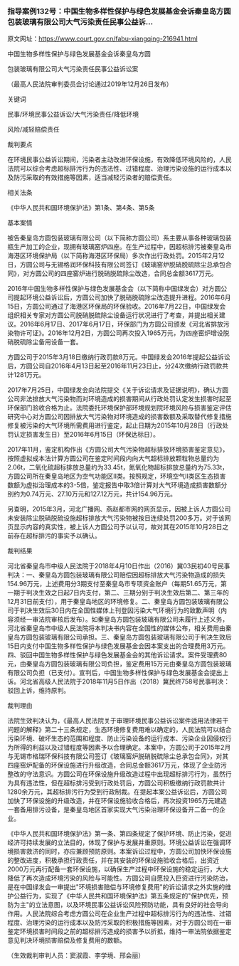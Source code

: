 ### 指导案例132号：中国生物多样性保护与绿色发展基金会诉秦皇岛方圆包装玻璃有限公司大气污染责任民事公益诉...
原文网址：https://www.court.gov.cn/fabu-xiangqing-216941.html

中国生物多样性保护与绿色发展基金会诉秦皇岛方圆

包装玻璃有限公司大气污染责任民事公益诉讼案

（最高人民法院审判委员会讨论通过2019年12月26日发布）

关键词

民事/环境民事公益诉讼/大气污染责任/降低环境

风险/减轻赔偿责任

裁判要点

在环境民事公益诉讼期间，污染者主动改进环保设施，有效降低环境风险的，人民法院可以综合考虑超标排污行为的违法性、过错程度、治理污染设施的运行成本以及防污采取的有效措施等因素，适当减轻污染者的赔偿责任。

相关法条

《中华人民共和国环境保护法》第1条、第4条、第5条

基本案情

被告秦皇岛方圆包装玻璃有限公司（以下简称方圆公司）系主要从事各种玻璃包装瓶生产加工的企业，现拥有玻璃窑炉四座。在生产过程中，因超标排污被秦皇岛市海港区环境保护局（以下简称海港区环保局）多次作出行政处罚。2015年2月12日，方圆公司与无锡格润环保科技有限公司签订《玻璃窑炉脱硝脱硫除尘总承包合同》，对方圆公司的四座窑炉进行脱硝脱硫除尘改造，合同总金额3617万元。

2016年中国生物多样性保护与绿色发展基金会（以下简称中国绿发会）对方圆公司提起环境公益诉讼后，方圆公司加快了脱硝脱硫除尘改造提升进程。2016年6月15日，方圆公司通过了海港区环保局的环保验收。2016年7月22日，中国绿发会组织相关专家对方圆公司脱硝脱硫除尘设备运行状况进行了考查，并提出相关建议。2016年6月17日、2017年6月17日，环保部门为方圆公司颁发《河北省排放污染物许可证》。2016年12月2日，方圆公司再次投入1965万元，为四座窑炉增设脱硝脱硫除尘备用设备一套。

方圆公司于2015年3月18日缴纳行政罚款8万元。中国绿发会2016年提起公益诉讼后，方圆公司自2016年4月13日起至2016年11月23日止，分24次缴纳行政罚款共计1281万元。

2017年7月25日，中国绿发会向法院提交《关于诉讼请求及证据说明》，确认方圆公司非法排放大气污染物而对环境造成的损害期间从行政处罚认定发生损害时起至环保部门验收合格为止。法院委托环境保护部环境规划院环境风险与损害鉴定评估研究中心对方圆公司因排放大气污染物对环境造成的损害数额及采取替代修复措施修复被污染的大气环境所需费用进行鉴定，起止日期为2015年10月28日（行政处罚认定损害发生日）至2016年6月15日（环保达标日）。

2017年11月，鉴定机构作出《方圆公司大气污染物超标排放环境损害鉴定意见》，按照虚拟成本法计算方圆公司在鉴定时间段内向大气超标排放颗粒物总量约为2.06t，二氧化硫超标排放总量约为33.45t，氮氧化物超标排放总量约为75.33t，方圆公司所在秦皇岛地区为空气功能区Ⅱ类。按照规定，环境空气Ⅱ类区生态损害数额为虚拟治理成本的3-5倍，鉴定报告中取3倍计算对大气环境造成损害数额分别约为0.74万元、27.10万元和127.12万元，共计154.96万元。

另查明，2015年3月，河北广播网、燕赵都市网的网页显示，因被上诉人方圆公司未安装除尘脱硝脱硫设施超标排放大气污染物被按日连续处罚200多万。对于该网页显示内容的真实性，被上诉人方圆公司予以认可，故对其在2015年10月28日之前存在超标排污的事实予以确认。

裁判结果

河北省秦皇岛市中级人民法院于2018年4月10日作出（2016）冀03民初40号民事判决：一、秦皇岛方圆包装玻璃有限公司赔偿因超标排放大气污染物造成的损失154.96万元，上述费用分3期支付至秦皇岛市专项资金账户（每期51.65万元，第一期于判决生效之日起7日内支付，第二、三期分别于判决生效后第二、第三年的12月31日前支付），用于秦皇岛地区的环境修复。二、秦皇岛方圆包装玻璃有限公司于判决生效后30日内在全国性媒体上刊登因污染大气环境行为的致歉声明（内容须经一审法院审核后发布）。如秦皇岛方圆包装玻璃有限公司未履行上述义务，河北省秦皇岛市中级人民法院将本判决书内容在全国性的媒体公布，相关费用由秦皇岛方圆包装玻璃有限公司承担。三、秦皇岛方圆包装玻璃有限公司于判决生效后15日内支付中国生物多样性保护与绿色发展基金会因本案支出的合理费用3万元。四、驳回中国生物多样性保护与绿色发展基金会的其他诉讼请求。案件受理费80元，由秦皇岛方圆包装玻璃有限公司负担，鉴定费用15万元由秦皇岛方圆包装玻璃有限公司负担（已支付）。宣判后，中国生物多样性保护与绿色发展基金会提出上诉。河北省高级人民法院于2018年11月5日作出（2018）冀民终758号民事判决：驳回上诉，维持原判。

裁判理由

法院生效判决认为，《最高人民法院关于审理环境民事公益诉讼案件适用法律若干问题的解释》第二十三条规定，生态环境修复费用难以确定的，人民法院可以结合污染环境、破坏生态的范围和程度、防止污染设备的运行成本、污染企业因侵权行为所得的利益以及过错程度等因素予以合理确定。本案中，方圆公司于2015年2月与无锡市格瑞环保科技有限公司签订《玻璃窑炉脱硝脱硫除尘总承包合同》，对其四座窑炉配备的环保设施进行升级改造，合同总金额3617万元，体现了企业防污整改的守法意识。方圆公司在环保设施升级改造过程中出现超标排污行为，虽然行为具有违法性，但在超标排污受到行政处罚后，方圆公司积极缴纳行政罚款共计1280余万元，其超标排污行为受到行政制裁。在提起本案公益诉讼后，方圆公司加快了环保设施的升级改造，并在环保设施验收合格后，再次投资1965万元建造一套备用排污设备，是秦皇岛地区首家实现大气污染治理环保设备开二备一的企业。

《中华人民共和国环境保护法》第一条、第四条规定了保护环境、防止污染，促进经济可持续发展的立法目的，体现了保护与发展并重原则。环境公益诉讼在强调环境损害救济的同时，亦应兼顾预防原则。本案诉讼过程中，方圆公司加快环保设施的整改进度，积极承担行政责任，并在其安装的环保设施验收合格后，出资近2000万元再行配备一套环保设施，以确保生产过程中环保设施的稳定运行，大大降低了再次造成环境污染的风险与可能性。方圆公司自愿投入巨资进行污染防治，是在中国绿发会一审提出"环境损害赔偿与环境修复费用"的诉讼请求之外实施的维护公益行为，实现了《中华人民共和国环境保护法》第五条规定的"保护优先，预防为主"的立法意图，以及环境民事公益诉讼风险预防功能，具有良好的社会导向作用。人民法院综合考虑方圆公司在企业生产过程中超标排污行为的违法性、过错程度、治理污染的运行成本以及防污采取的积极措施等因素，对于方圆公司在一审鉴定环境损害时间段之前的超标排污造成的损害予以折抵，维持一审法院依据鉴定意见判决环境损害赔偿及修复费用的数额。

（生效裁判审判人员：窦淑霞、李学境、邢会丽）
